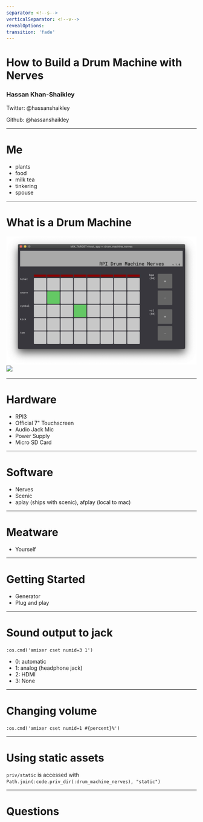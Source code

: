 ```yaml
---
separator: <!--s-->
verticalSeparator: <!--v-->
revealOptions:
transition: 'fade'
---
```


# How to Build a Drum Machine with Nerves

### Hassan Khan-Shaikley

Twitter: @hassanshaikley

Github: @hassanshaikley

---

# Me

- plants
- food
- milk tea
- tinkering
- spouse

---

# What is a Drum Machine

![](drum_machine_mine.png)
![](drum_machine_old.png)

---

# Hardware

- RPI3
- Official 7" Touchscreen
- Audio Jack Mic
- Power Supply
- Micro SD Card

---

# Software

- Nerves
- Scenic
- aplay (ships with scenic), afplay (local to mac)

---

# Meatware

- Yourself

---

# Getting Started

- Generator
- Plug and play

---

# Sound output to jack

`:os.cmd('amixer cset numid=3 1')`
- 0: automatic
- 1: analog (headphone jack)
- 2: HDMI
- 3: None 

---

# Changing volume

`:os.cmd('amixer cset numid=1 #{percent}%')`

---

# Using static assets

`priv/static` is accessed with `Path.join(:code.priv_dir(:drum_machine_nerves), "static")`

---

# Questions
